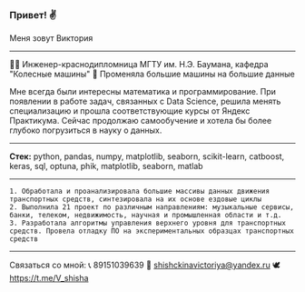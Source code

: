 ### Привет! ✌
Меня зовут Виктория
___
👩‍🔧 Инженер-краснодипломница МГТУ им. Н.Э. Баумана, кафедра "Колесные машины"
🤣 Променяла большие машины на большие данные

Мне всегда были интересны математика и программирование.
При появлении в работе задач, связанных с Data Science, решила менять специализацию и прошла соответствующие курсы от Яндекс Практикума.
Сейчас продолжаю самообучение и хотела бы более глубоко погрузиться в науку о данных.
___
__Cтек:__ python, pandas, numpy, matplotlib, seaborn, scikit-learn, catboost, keras, sql, optuna, phik, matplotlib, seaborn, matlab
___
    1. Обработала и проанализировала большие массивы данных движения транспортных средств, синтезировала на их основе ездовые циклы
    2. Выполнила 21 проект по различным направлениям: музыкальные сервисы, банки, телеком, недвижимость, научная и промышленная области и т.д.
    3. Разработала алгоритмы управления верхнего уровня для транспортных средств. Провела отладку ПО на экспериментальных образцах транспортных средств
___
Связаться со мной:
📞 89151039639
📧 shishckinavictoriya@yandex.ru
🕊 https://t.me/V_shisha
